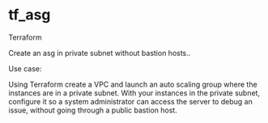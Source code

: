 # tf_asg

Terraform

Create an asg in private subnet without bastion hosts..

Use case:

Using Terraform create a VPC and launch an auto scaling group where the instances are in a private subnet. 
With your instances in the private subnet, configure it so a system administrator can access the server to debug an issue, without going through a public bastion host.
